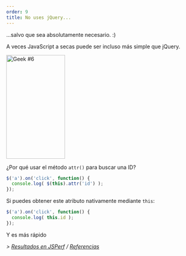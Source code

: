 ```yaml
---
order: 9
title: No uses jQuery...
---
```


...salvo que sea absolutamente necesario. :)

A veces JavaScript a secas puede ser incluso más simple que jQuery.

<div class="img-right">
  <img id="geek-6" class="icos-geek" src="http://browserdiet.com/img/6.png" alt="Geek #6" width="156" height="275" />
</div>

¿Por qué usar el método `attr()` para buscar una ID?

```js
$('a').on('click', function() {
  console.log( $(this).attr('id') );
});
```

Si puedes obtener este atributo nativamente mediante `this`:

```js
$('a').on('click', function() {
  console.log( this.id );
});
```

Y es más rápido

*> [Resultados en JSPerf](http://jsperf.com/browser-diet-this-attr-id-vs-this-id) / [Referencias](https://github.com/zenorocha/browser-diet/wiki/References#dont-use-jquery)*